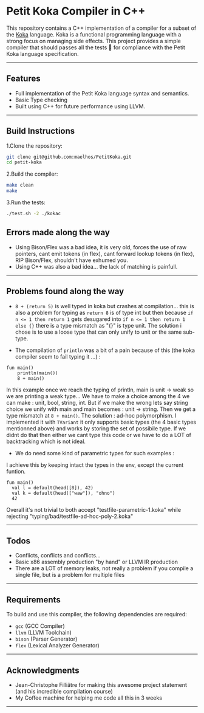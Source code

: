 # Petit Koka Compiler in C++

This repository contains a C++ implementation of a compiler for a subset of the [Koka](https://koka-lang.github.io/koka/) language. Koka is a functional programming language with a strong focus on managing side effects. This project provides a simple compiler that should passes all the tests :eyes: for compliance with the Petit Koka language specification.

---

## Features

- Full implementation of the Petit Koka language syntax and semantics.
- Basic Type checking
- Built using C++ for future performance using LLVM.

---

## Build Instructions

1.Clone the repository:

```bash
git clone git@github.com:maelhos/PetitKoka.git
cd petit-koka
```

2.Build the compiler:

```bash
make clean
make
```

3.Run the tests:

```bash
./test.sh -2 ./kokac
```

## Errors made along the way

- Using Bison/Flex was a bad idea, it is very old, forces the use of raw pointers, cant emit tokens (in flex), cant forward lookup tokens (in flex), RIP Bison/Flex, shouldn't have exhumed you.
- Using C++ was also a bad idea... the lack of matching is painfull.

---

## Problems found along the way

- `8 + (return 5)` is well typed in koka but crashes at compilation...
this is also a problem for typing as `return 8` is of type int but then because `if n <= 1 then return 1`
gets desugared into `if n <= 1 then return 1 else {}` there is a type mismatch as "{}" is type unit.
The solution i chose is to use a loose type that can only unify to unit or the same sub-type.

- The compilation of `println` was a bit of a pain because of this (the koka compiler seem to fail typing it ...) :

```koka
fun main()
    println(main())
    8 + main()
```

In this example once we reach the typing of println, main is unit -> weak so we are printing a weak type... We have to make a choice among the 4 we can make : unit, bool, string, int.
But if we make the wrong lets say string choice we unify with main and main becomes : unit -> string.
Then we get a type mismatch at `8 + main()`. The solution : ad-hoc polymorphism.
I implemented it with `TVariant` it only supports basic types (the 4 basic types mentionned above) and works by storing the set of possibile type. If we didnt do that then either we cant type this code or we have to do a LOT of backtracking which is not ideal.

- We do need some kind of parametric types for such examples :

I achieve this by keeping intact the types in the env, except the current funtion.

```koka
fun main()
  val l = default(head([8]), 42)
  val k = default(head(["waw"]), "ohno")
  42
```

Overall it's not trivial to both accept "testfile-parametric-1.koka" while rejecting "typing/bad/testfile-ad-hoc-poly-2.koka"

---

## Todos

- Conflicts, conflicts and conflicts...
- Basic x86 assembly production "by hand" or LLVM IR production
- There are a LOT of memory leaks, not really a problem if you compile a single file, but is a problem for multiple files

---

## Requirements

To build and use this compiler, the following dependencies are required:

- `gcc` (GCC Compiler)
- `llvm` (LLVM Toolchain)
- `bison` (Parser Generator)
- `flex` (Lexical Analyzer Generator)

---

## Acknowledgments

- Jean-Christophe Filliâtre for making this awesome project statement (and his incredible compilation course)
- My Coffee machine for helping me code all this in 3 weeks

---
